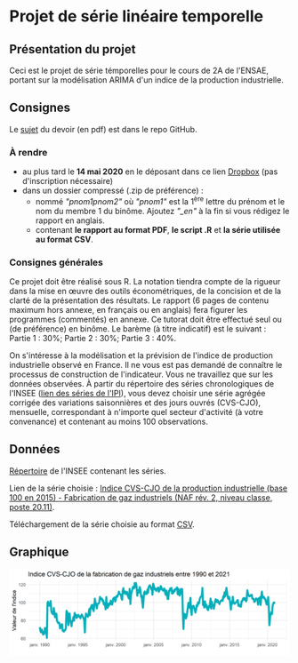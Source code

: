 # Projet de série linéaire temporelle

## Présentation du projet

Ceci est le projet de série témporelles pour le cours de 2A de l'ENSAE, portant sur la modélisation ARIMA d'un indice de la production industrielle.

## Consignes

Le [sujet][sujet] du devoir (en pdf) est dans le repo GitHub.

### À rendre

* au plus tard le **14 mai 2020** en le déposant dans ce lien [Dropbox][dropbox] (pas d'inscription nécessaire)
* dans un dossier compressé (.zip de préférence) :
  * nommé *"pnom1pnom2"* où *"pnom1"* est la 1<sup>ère</sup> lettre du prénom et le nom du membre 1 du binôme. Ajoutez *"_en"* à la fin si vous rédigez le rapport en anglais.
  * contenant **le rapport au format PDF**, **le script .R** et **la série utilisée au format CSV**.

### Consignes générales

Ce projet doit être réalisé sous R. La notation tiendra compte de la rigueur dans la mise en œuvre des outils économétriques, de la concision et de la clarté de la présentation des résultats. Le rapport (6 pages de contenu maximum hors annexe, en français ou en anglais) fera figurer les programmes (commentés) en annexe. Ce tutorat doit être effectué seul ou (de préférence) en binôme. Le barème (à titre indicatif) est le suivant : Partie 1 : 30%; Partie 2 : 30%; Partie 3 : 40%.

On s'intéresse à la modélisation et la prévision de l'indice de production industrielle observé en France. Il ne vous est pas demandé de connaître le processus de construction de l'indicateur. Vous ne travaillez que sur les données observées. À partir du répertoire des séries chronologiques de l'INSEE ([lien des séries de l'IPI][repertoire]), vous devez choisir une série agrégée corrigée des variations saisonnières et des jours ouvrés (CVS-CJO), mensuelle, correspondant à n'importe quel secteur d'activité (à votre convenance) et contenant au moins 100 observations.

## Données

[Répertoire][repertoire] de l'INSEE contenant les séries.

Lien de la série choisie : [Indice CVS-CJO de la production industrielle (base 100 en 2015) - Fabrication de gaz industriels (NAF rév. 2, niveau classe, poste 20.11)][serie].

Téléchargement de la série choisie au format [CSV][csv].

## Graphique

![ts_plot.png][plot]

<!-->
<!-->
<!-->
<!--Liens-->
[sujet]: ./projet_seriestemp_2021.pdf
[dropbox]: https://www.dropbox.com/request/8MGe3M2ctrmaCcCooGHh
[repertoire]: https://www.insee.fr/fr/information/3128533?CORRECTION=2238608&INDICATEUR=2765760&PERIODICITE=2224021
[serie]: https://www.insee.fr/fr/statistiques/serie/010537426
[csv]: https://www.insee.fr/fr/statistiques/serie/telecharger/010537426?ordre=antechronologique&transposition=donneescolonne&periodeDebut=1&anneeDebut=1990&periodeFin=1&anneeFin=2021
[plot]: ./output/images/ts_plot.png
